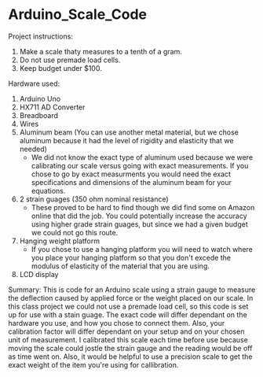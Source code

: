 # Arduino_Scale_Code

Project instructions:
1. Make a scale thaty measures to a tenth of a gram.
2. Do not use premade load cells.
3. Keep budget under $100.

Hardware used: 
1. Arduino Uno
2. HX711 AD Converter
3. Breadboard
4. Wires
5. Aluminum beam (You can use another metal material, but we chose aluminum because it had the level of rigidity and elasticity that we needed)
   * We did not know the exact type of aluminum used because we were calibrating our scale versus going with exact measurements. 
     If you chose to go by exact measurments you would need the exact specifications and dimensions of the aluminum beam for your equations. 
6. 2 strain guages (350 ohm nominal resistance)
   * These proved to be hard to find though we did find some on Amazon online that did the job. You could potentially increase the accuracy 
     using higher grade strain guages, but since we had a given budget we could not go this route.
7. Hanging weight platform
   * If you chose to use a hanging platform you will need to watch where you place your hanging platform so that you don't excede the 
     modulus of elasticity of the material that you are using.
8. LCD display

Summary:
This is code for an Arduino scale using a strain gauge to measure the deflection caused by applied force or the weight placed on our scale. 
In this class project we could not use a premade load cell, so this code is set up for use with a stain guage. 
The exact code will differ dependant on the hardware you use, and how you chose to connect them.
Also, your calibration factor will differ dependant on your setup and on your chosen unit of measurement. 
I calibrated this scale each time before use because moving the scale could jostle the strain gauge and the reading would be off as time went on. 
Also, it would be helpful to use a precision scale to get the exact weight of the item you're using for callibration. 
